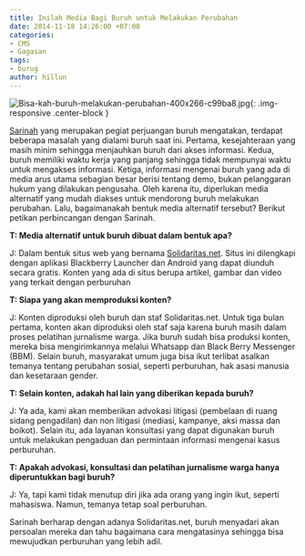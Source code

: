 ```yaml
---
title: Inilah Media Bagi Buruh untuk Melakukan Perubahan
date: 2014-11-18 14:26:00 +07:00
categories:
- CMS
- Gagasan
tags:
- burug
author: hillun
---
```


![Bisa-kah-buruh-melakukan-perubahan-400x266-c99ba8.jpg](/uploads/Bisa-kah-buruh-melakukan-perubahan-400x266-c99ba8.jpg){: .img-responsive .center-block }

[Sarinah](http://ciptamedia.org/sarinah/) yang merupakan pegiat perjuangan buruh mengatakan, terdapat beberapa masalah yang dialami buruh saat ini. Pertama, kesejahteraan yang masih minim sehingga menjauhkan buruh dari akses informasi. Kedua, buruh memiliki waktu kerja yang panjang sehingga tidak mempunyai waktu untuk mengakses informasi. Ketiga, informasi mengenai buruh  yang ada di media arus utama sebagian besar berisi tentang demo, bukan pelanggaran hukum yang dilakukan pengusaha. Oleh karena itu, diperlukan media alternatif yang mudah diakses untuk mendorong buruh melakukan perubahan. Lalu, bagaimanakah bentuk media alternatif tersebut? Berikut petikan perbincangan dengan Sarinah.

**T: Media alternatif untuk buruh dibuat dalam bentuk apa?**

J: Dalam bentuk situs web yang bernama [Solidaritas.net](http://solidaritas.net/). Situs ini dilengkapi dengan aplikasi Blackberry Launcher dan Android yang dapat diunduh secara gratis. Konten yang ada di situs berupa artikel, gambar dan video yang terkait dengan perburuhan

**T: Siapa yang akan memproduksi konten?**

J: Konten diproduksi oleh buruh dan staf Solidaritas.net. Untuk tiga bulan pertama, konten akan diproduksi oleh staf saja karena buruh masih dalam proses pelatihan jurnalisme warga. Jika buruh sudah bisa produksi konten, mereka bisa mengirimkannya melalui Whatsapp dan Black Berry Messenger (BBM). Selain buruh, masyarakat umum juga bisa ikut terlibat asalkan temanya tentang perubahan sosial, seperti perburuhan, hak asasi manusia dan kesetaraan gender.

**T: Selain konten, adakah hal lain yang diberikan kepada buruh?**

J: Ya ada, kami akan memberikan advokasi litigasi (pembelaan di ruang sidang pengadilan) dan non litigasi (mediasi, kampanye, aksi massa dan boikot). Selain itu, ada  layanan konsultasi yang dapat digunakan buruh untuk melakukan pengaduan dan permintaan informasi mengenai kasus perburuhan.

**T: Apakah advokasi, konsultasi dan pelatihan jurnalisme warga hanya diperuntukkan bagi buruh?**

J: Ya, tapi kami tidak menutup diri jika ada orang yang ingin ikut, seperti mahasiswa. Namun, temanya tetap soal perburuhan.

Sarinah berharap dengan adanya Solidaritas.net, buruh menyadari akan persoalan mereka dan tahu bagaimana cara mengatasinya sehingga bisa mewujudkan perburuhan yang lebih adil.